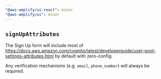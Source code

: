 ```yaml
---
"@aws-amplify/ui-react": minor
"@aws-amplify/ui": minor
---
```


## `signUpAttributes`

The Sign Up form will include most of https://docs.aws.amazon.com/cognito/latest/developerguide/user-pool-settings-attributes.html by default with zero-config.

Any verification mechanisms (e.g. `email`, `phone_number`) will always be required.
